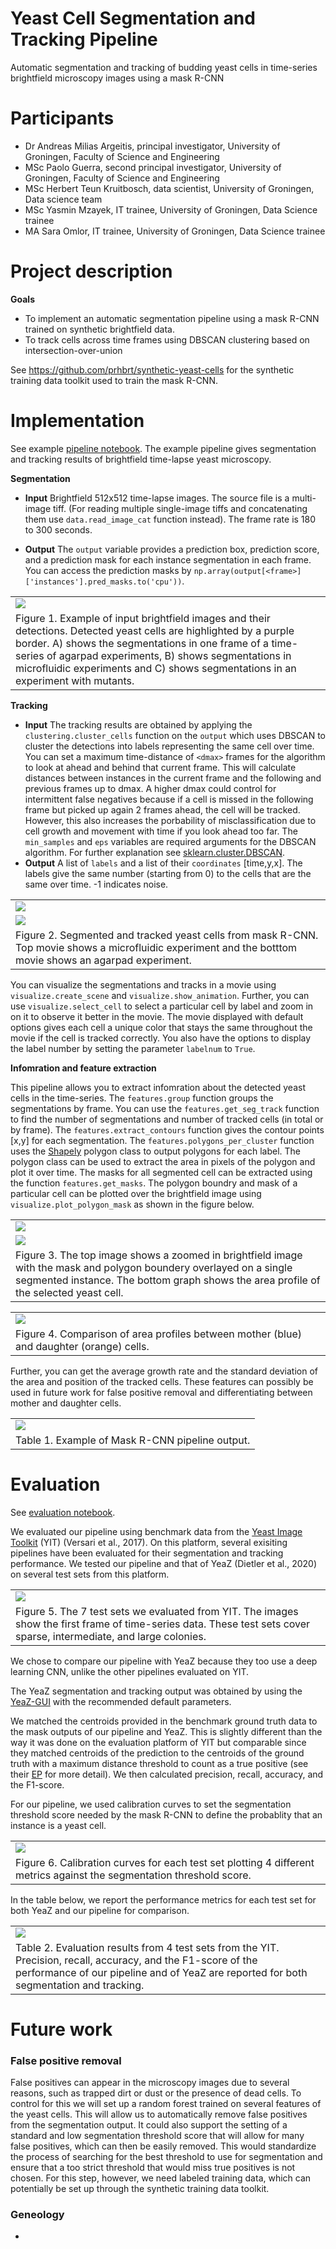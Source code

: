 # Yeast Cell Segmentation and Tracking Pipeline

Automatic segmentation and tracking of budding yeast cells in time-series brightfield microscopy images using a mask R-CNN

# Participants

* Dr Andreas Milias Argeitis, principal investigator, University of Groningen, Faculty of Science and Engineering
* MSc Paolo Guerra, second principal investigator, University of Groningen, Faculty of Science and Engineering
* MSc Herbert Teun Kruitbosch, data scientist, University of Groningen, Data science team
* MSc Yasmin Mzayek, IT trainee, University of Groningen, Data Science trainee
* MA Sara Omlor, IT trainee, University of Groningen, Data Science trainee

# Project description

**Goals** 
* To implement an automatic segmentation pipeline using a mask R-CNN trained on synthetic brightfield data. 
* To track cells across time frames using DBSCAN clustering based on intersection-over-union

See https://github.com/prhbrt/synthetic-yeast-cells for the synthetic training data toolkit used to train the mask R-CNN.

# Implementation

See example [pipeline notebook](https://git.webhosting.rug.nl/P301081/yeastcells-detection-maskrcnn/src/branch/master/notebooks/example_pipeline.ipynb).
The example pipeline gives segmentation and tracking results of brightfield time-lapse yeast microscopy.

**Segmentation** 
* **Input** Brightfield 512x512 time-lapse images. The source file is a multi-image tiff. (For reading multiple single-image tiffs and concatenating them use `data.read_image_cat` function instead). The frame rate is 180 to 300 seconds. 

* **Output** The `output` variable provides a prediction box, prediction score, and a prediction mask for each instance segmentation in each frame. You can access the prediction masks by `np.array(output[<frame>]['instances'].pred_masks.to('cpu'))`.

<table>
  <tr>	
    <td>
        <img src="figures/segmentations/seg_examples_corrected.png"/>
    </td>
  </tr>
    <tr>
    <td>Figure 1. Example of input brightfield images and their detections. Detected yeast cells are highlighted by a purple border. A) shows the segmentations in one frame of a time-series of agarpad experiments, B) shows segmentations in microfluidic experiments and C) shows segmentations in an experiment with mutants.</td>
  </tr>
</table>


**Tracking**  
* **Input** The tracking results are obtained by applying the `clustering.cluster_cells` function on the `output` which uses DBSCAN to cluster the detections into labels representing the same cell over time. You can set a maximum time-distance of `<dmax>` frames for the algorithm to look at ahead and behind that current frame. This will calculate distances between instances in the current frame and the following and previous frames up to dmax. A higher dmax could control for intermittent false negatives because if a cell is missed in the following frame but picked up again 2 frames ahead, the cell will be tracked. However, this also increases the porbability of misclassification due to cell growth and movement with time if you look ahead too far. The `min_samples` and `eps` variables are required arguments for the DBSCAN algorithm. For further explanation see [sklearn.cluster.DBSCAN](https://scikit-learn.org/stable/modules/generated/sklearn.cluster.DBSCAN.html).
* **Output** A list of `labels` and a list of their `coordinates` [time,y,x]. The labels give the same number (starting from 0) to the cells that are the same over time. -1 indicates noise.

<table>
  <tr>	
    <td>
        <img src="figures/gifs/output_xy01_animation.gif"/>
    </td>
  </tr>
    <tr>	
    <td>
        <img src="figures/gifs/Movie1_frame40_.gif"/>
    </td>
  </tr>
    <tr>
    <td>Figure 2. Segmented and tracked yeast cells from mask R-CNN. Top movie shows a microfluidic experiment and the botttom movie shows an agarpad experiment. </td>
  </tr>
</table>


You can visualize the segmentations and tracks in a movie using `visualize.create_scene` and `visualize.show_animation`. Further, you can use `visualize.select_cell` to select a particular cell by label and zoom in on it to observe it better in the movie. The movie displayed with default options gives each cell a unique color that stays the same throughout the movie if the cell is tracked correctly. You also have the options to display the label number by setting the parameter `labelnum` to `True`.

**Infomration and feature extraction**

This pipeline allows you to extract infomration about the detected yeast cells in the time-series. The `features.group` function groups the segmentations by frame. You can use the `features.get_seg_track` function to find the number of segmentations and number of tracked cells (in total or by frame). The `features.extract_contours` function gives the contour points [x,y] for each segmentation. The `features.polygons_per_cluster` function uses the [Shapely](https://shapely.readthedocs.io/en/stable/manual.html) polygon class to output polygons for each label. The polygon class can be used to extract the area in pixels of the polygon and plot it over time. The masks for all segmented cell can be extracted using the function `features.get_masks`. The polygon boundry and mask of a particular cell can be plotted over the brightfield image using `visualize.plot_polygon_mask` as shown in the figure below.

<table>
  <tr>	
    <td>
        <img src="figures/features/mask_polygon_overlay.png"/>
    </td>
  </tr>
  <tr>	
    <td>
        <img src="figures/features/Test_Images_Movie1_Frame40_cell0.png"/>
    </td>
  </tr>
    <tr>
    <td>Figure 3. The top image shows a zoomed in brightfield image with the mask and polygon boundery overlayed on a single segmented instance. The bottom graph shows the area profile of the selected yeast cell.</td>
  </tr>
</table>

<table>
  <tr>	
    <td>
        <img src="figures/features/comparison_mother_daughter.png"/>
    </td>
  </tr>
    <tr>
    <td>Figure 4. Comparison of area profiles between mother (blue) and daughter (orange) cells.</td>
  </tr>
</table>

Further, you can get the average growth rate and the standard deviation of the area and position of the tracked cells. These features can possibly be used in future work for false positive removal and differentiating between mother and daughter cells.

<table>
  <tr>	
    <td>
        <img src="figures/features/prediction_df.png"/>
    </td>
  </tr>
    <tr>
    <td>Table 1. Example of Mask R-CNN pipeline output.</td>
  </tr>
</table>

# Evaluation

See [evaluation notebook](https://git.webhosting.rug.nl/P301081/yeastcells-detection-maskrcnn/src/branch/master/notebooks/example_evaluation.ipynb). 

We evaluated our pipeline using benchmark data from the [Yeast Image Toolkit](http://yeast-image-toolkit.biosim.eu/) (YIT) (Versari et al., 2017). On this platform, several exisiting pipelines have been evaluated for their segmentation and tracking performance. We tested our pipeline and that of YeaZ (Dietler et al., 2020) on several test sets from this platform. 

<table>
  <tr>	
    <td>
        <img src="figures/yit/test_sets_seg.png"/>
    </td>
  </tr>
    <tr>
    <td>Figure 5. The 7 test sets we evaluated from YIT. The images show the first frame of time-series data. These test sets cover sparse, intermediate, and large colonies. </td>
  </tr>
</table>  

We chose to compare our pipeline with YeaZ because they too use a deep learning CNN, unlike the other pipelines evaluated on YIT. 

The YeaZ segmentation and tracking output was obtained by using the [YeaZ-GUI](https://github.com/lpbsscientist/YeaZ-GUI) with the recommended default parameters.

We matched the centroids provided in the benchmark ground truth data to the mask outputs of our pipeline and YeaZ. This is slightly different than the way it was done on the evaluation platform of YIT but comparable since they matched centroids of the prediction to the centroids of the ground truth with a maximum distance threshold to count as a true positive (see their [EP](https://github.com/Fafa87/EP) for more detail). We then calculated precision, recall, accuracy, and the F1-score.

For our pipeline, we used calibration curves to set the segmentation threshold score needed by the mask R-CNN to define the probablity that an instance is a yeast cell.

<table>
  <tr>	
    <td>
        <img src="figures/eval/calibration_curves/calibration_curves.png"/>
    </td>
  </tr>
    <tr>
    <td>Figure 6. Calibration curves for each test set plotting 4 different metrics against the segmentation threshold score.</td>
  </tr>
</table>

In the table below, we report the performance metrics for each test set for both YeaZ and our pipeline for comparison.

<table>
  <tr>	
    <td>
        <img src="figures/eval/evaluation_table_full.png"/>
    </td>
  </tr>
    <tr>
    <td>Table 2. Evaluation results from 4 test sets from the YIT. Precision, recall, accuracy, and the F1-score of the performance of our pipeline and of YeaZ are reported for both segmentation and tracking.</td>
  </tr>
</table> 

# Future work
### **False positive removal**
False positives can appear in the microscopy images due to several reasons, such as trapped dirt or dust or the presence of dead cells. To control for this we will set up a random forest trained on several features of the yeast cells. This will allow us to automatically remove false positives from the segmentation output. It could also support the setting of a standard and low segmentation threshold score that will allow for many false positives, which can then be easily removed. This would standardize the process of searching for the best threshold to use for segmentation and ensure that a too strict threshold that would miss true positives is not chosen. For this step, however, we need labeled training data, which can potentially be set up through the synthetic training data toolkit.

### **Geneology**
* 

